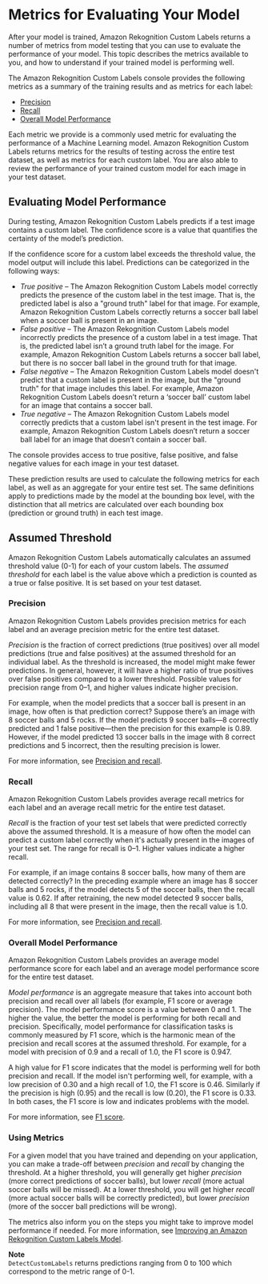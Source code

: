 # Metrics for Evaluating Your Model<a name="tr-metrics-use"></a>

After your model is trained, Amazon Rekognition Custom Labels returns a number of metrics from model testing that you can use to evaluate the performance of your model\. This topic describes the metrics available to you, and how to understand if your trained model is performing well\. 

The Amazon Rekognition Custom Labels console provides the following metrics as a summary of the training results and as metrics for each label: 
+ [Precision](#tr-precision-metric)
+ [Recall](#tr-recall-metric)
+ [Overall Model Performance](#tr-f1-metric)

Each metric we provide is a commonly used metric for evaluating the performance of a Machine Learning model\. Amazon Rekognition Custom Labels returns metrics for the results of testing across the entire test dataset, as well as metrics for each custom label\. You are also able to review the performance of your trained custom model for each image in your test dataset\.

## Evaluating Model Performance<a name="tr-evaluate-performance"></a>

During testing, Amazon Rekognition Custom Labels predicts if a test image contains a custom label\. The confidence score is a value that quantifies the certainty of the model’s prediction\.

If the confidence score for a custom label exceeds the threshold value, the model output will include this label\. Predictions can be categorized in the following ways:
+ *True positive* – The Amazon Rekognition Custom Labels model correctly predicts the presence of the custom label in the test image\. That is, the predicted label is also a "ground truth" label for that image\. For example, Amazon Rekognition Custom Labels correctly returns a soccer ball label when a soccer ball is present in an image\. 
+ *False positive* – The Amazon Rekognition Custom Labels model incorrectly predicts the presence of a custom label in a test image\. That is, the predicted label isn’t a ground truth label for the image\. For example, Amazon Rekognition Custom Labels returns a soccer ball label, but there is no soccer ball label in the ground truth for that image\.
+ *False negative* – The Amazon Rekognition Custom Labels model doesn't predict that a custom label is present in the image, but the "ground truth" for that image includes this label\. For example, Amazon Rekognition Custom Labels doesn’t return a ‘soccer ball’ custom label for an image that contains a soccer ball\. 
+ *True negative* – The Amazon Rekognition Custom Labels model correctly predicts that a custom label isn't present in the test image\. For example, Amazon Rekognition Custom Labels doesn’t return a soccer ball label for an image that doesn’t contain a soccer ball\. 

The console provides access to true positive, false positive, and false negative values for each image in your test dataset\.

These prediction results are used to calculate the following metrics for each label, as well as an aggregate for your entire test set\. The same definitions apply to predictions made by the model at the bounding box level, with the distinction that all metrics are calculated over each bounding box \(prediction or ground truth\) in each test image\.

## Assumed Threshold<a name="tr-assumed-threshold"></a>

Amazon Rekognition Custom Labels automatically calculates an assumed threshold value \(0\-1\) for each of your custom labels\. The *assumed threshold* for each label is the value above which a prediction is counted as a true or false positive\. It is set based on your test dataset\. 

### Precision<a name="tr-precision-metric"></a>

Amazon Rekognition Custom Labels provides precision metrics for each label and an average precision metric for the entire test dataset\. 

*Precision* is the fraction of correct predictions \(true positives\) over all model predictions \(true and false positives\) at the assumed threshold for an individual label\. As the threshold is increased, the model might make fewer predictions\. In general, however, it will have a higher ratio of true positives over false positives compared to a lower threshold\. Possible values for precision range from 0–1, and higher values indicate higher precision\.

For example, when the model predicts that a soccer ball is present in an image, how often is that prediction correct? Suppose there’s an image with 8 soccer balls and 5 rocks\. If the model predicts 9 soccer balls—8 correctly predicted and 1 false positive—then the precision for this example is 0\.89\. However, if the model predicted 13 soccer balls in the image with 8 correct predictions and 5 incorrect, then the resulting precision is lower\.

For more information, see [Precision and recall](https://en.wikipedia.org/wiki/Precision_and_recall)\.

### Recall<a name="tr-recall-metric"></a>

Amazon Rekognition Custom Labels provides average recall metrics for each label and an average recall metric for the entire test dataset\. 

*Recall* is the fraction of your test set labels that were predicted correctly above the assumed threshold\. It is a measure of how often the model can predict a custom label correctly when it's actually present in the images of your test set\. The range for recall is 0–1\. Higher values indicate a higher recall\.

For example, if an image contains 8 soccer balls, how many of them are detected correctly? In the preceding example where an image has 8 soccer balls and 5 rocks, if the model detects 5 of the soccer balls, then the recall value is 0\.62\. If after retraining, the new model detected 9 soccer balls, including all 8 that were present in the image, then the recall value is 1\.0\.

For more information, see [Precision and recall](https://en.wikipedia.org/wiki/Precision_and_recall)\.

### Overall Model Performance<a name="tr-f1-metric"></a>

Amazon Rekognition Custom Labels provides an average model performance score for each label and an average model performance score for the entire test dataset\.

*Model performance* is an aggregate measure that takes into account both precision and recall over all labels \(for example, F1 score or average precision\)\. The model performance score is a value between 0 and 1\. The higher the value, the better the model is performing for both recall and precision\. Specifically, model performance for classification tasks is commonly measured by F1 score, which is the harmonic mean of the precision and recall scores at the assumed threshold\. For example, for a model with precision of 0\.9 and a recall of 1\.0, the F1 score is 0\.947\.

A high value for F1 score indicates that the model is performing well for both precision and recall\. If the model isn't performing well, for example, with a low precision of 0\.30 and a high recall of 1\.0, the F1 score is 0\.46\. Similarly if the precision is high \(0\.95\) and the recall is low \(0\.20\), the F1 score is 0\.33\. In both cases, the F1 score is low and indicates problems with the model\. 

For more information, see [F1 score](https://en.wikipedia.org/wiki/F1_score)\.

### Using Metrics<a name="using-metrics"></a>

For a given model that you have trained and depending on your application, you can make a trade\-off between *precision* and *recall* by changing the threshold\. At a higher threshold, you will generally get higher *precision* \(more correct predictions of soccer balls\), but lower *recall* \(more actual soccer balls will be missed\)\. At a lower threshold, you will get higher *recall* \(more actual soccer balls will be correctly predicted\), but lower *precision* \(more of the soccer ball predictions will be wrong\)\. 

The metrics also inform you on the steps you might take to improve model performance if needed\. For more information, see [Improving an Amazon Rekognition Custom Labels Model](tr-improve-model.md)\. 

**Note**  
`DetectCustomLabels` returns predictions ranging from 0 to 100 which correspond to the metric range of 0\-1\.